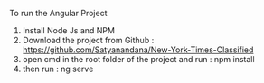 
To run the Angular Project

1) Install Node Js and NPM
2) Download the project from Github : https://github.com/Satyanandana/New-York-Times-Classified
3) open cmd in the root folder of the project and run : npm install
4) then run : ng serve
